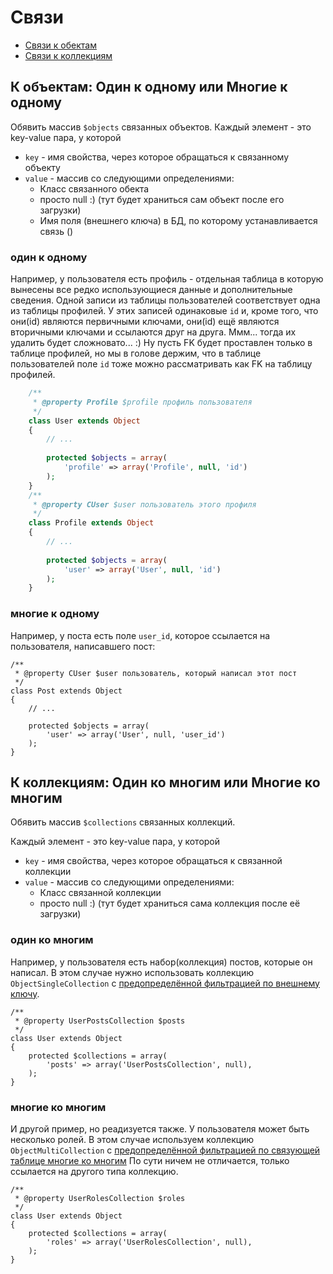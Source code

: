 Связи
=====

- [Связи к обектам](#К-объектам-Один-к-одному-или-Многие-к-одному)
- [Связи к коллекциям](#К-коллекциям-Один-ко-многим-или-Многие-ко-многим)


К объектам: Один к одному или Многие к одному
---------------------------------------------

Обявить массив `$objects` связанных объектов.
Каждый элемент - это key-value пара, у которой
- `key` - имя свойства, через которое обращаться к связанному объекту
- `value` - массив со следующими определениями:
  - Класс связанного обекта
  - просто null :) (тут будет храниться сам объект после его загрузки)
  - Имя поля (внешнего ключа) в БД, по которому устанавливается связь ()

### один к одному

Например, у пользователя есть профиль - отдельная таблица в которую вынесены
все редко использующиеся данные и дополнительные сведения.
Одной записи из таблицы пользователей соответствует одна из таблицы профилей.
У этих записей одинаковые `id` и, кроме того, что они(id) являются первичными ключами,
они(id) ещё являются вторичными ключами и ссылаются друг на друга. Ммм... тогда их удалить
будет сложновато... :) Ну пусть FK будет проставлен только в таблице профилей,
но мы в голове держим, что в таблице пользователей поле `id` тоже можно рассматривать как
FK на таблицу профилей.

```php
	/**
	 * @property Profile $profile профиль пользователя
	 */
	class User extends Object
	{
		// ...
		
		protected $objects = array(
			'profile' => array('Profile', null, 'id')
		);
	}
	/**
	 * @property CUser $user пользователь этого профиля
	 */
	class Profile extends Object
	{
		// ...
		
		protected $objects = array(
			'user' => array('User', null, 'id')
		);
	}
```	

### многие к одному

Например, у поста есть поле `user_id`, которое ссылается на пользователя,
написавшего пост:

	/**
	 * @property CUser $user пользователь, который написал этот пост
	 */
	class Post extends Object
	{
		// ...
		
		protected $objects = array(
			'user' => array('User', null, 'user_id')
		);
	}




К коллекциям: Один ко многим или Многие ко многим
-------------------------------------------------

Обявить массив `$collections` связанных коллекций.

Каждый элемент - это key-value пара, у которой
- `key` - имя свойства, через которое обращаться к связанной коллекции
- `value` - массив со следующими определениями:
  - Класс связанной коллекции
  - просто null :) (тут будет храниться сама коллекция после её загрузки)

### один ко многим

Например, у пользователя есть набор(коллекция) постов, которые он написал.
В этом случае нужно использовать коллекцию `ObjectSingleCollection` с
[предопределённой фильтрацией по внешнему ключу](collection.md#Один-ко-многим).

	/**
	 * @property UserPostsCollection $posts
	 */
	class User extends Object
	{
		protected $collections = array(
			'posts' => array('UserPostsCollection', null),
		);
	}

### многие ко многим

И другой пример, но реадизуется также. У пользователя может быть несколько ролей.
В этом случае используем коллекцию `ObjectMultiCollection` с
[предопределённой фильтрацией по связующей таблице многие ко многим](collection.md#Многие-ко-многим)
По сути ничем не отличается, только ссылается на другого типа коллекцию.

	/**
	 * @property UserRolesCollection $roles
	 */
	class User extends Object
	{
		protected $collections = array(
			'roles' => array('UserRolesCollection', null),
		);
	}


